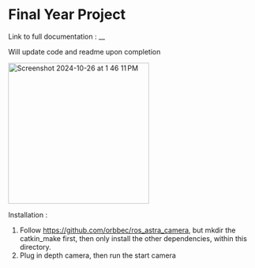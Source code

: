 # Final Year Project 

Link to full documentation : __

Will update code and readme upon completion 

<img width="285" alt="Screenshot 2024-10-26 at 1 46 11 PM" src="https://github.com/user-attachments/assets/17f959e2-6b4d-4443-b358-1f0bde119b4a">


Installation : 

1. Follow https://github.com/orbbec/ros_astra_camera, but mkdir the catkin_make first, then only install the other dependencies, within this directory.
2. Plug in depth camera, then run the start camera


